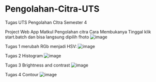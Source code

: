 # Pengolahan-Citra-UTS
Tugas UTS Pengolahan CItra Semester 4

Project Web App Matkul Pengolahan citra
Cara Membukanya Tinggal klik start.batch dan bisa langsung dipilih fhoto 
![image](https://github.com/Ha63dk/Pengolahan-Citra-UTS/assets/116054804/e052a2a4-8173-47ab-9259-ba18d718de17)

Tugas 1 merubah RGb menjadi HSV:
![image](https://github.com/Ha63dk/Pengolahan-Citra-UTS/assets/116054804/02a640f4-1c3e-42ae-806e-924377d877f2)

Tugas 2 Histogram
![image](https://github.com/Ha63dk/Pengolahan-Citra-UTS/assets/116054804/b02ebedb-c552-4e39-bd84-142671b917f9)

Tugas 3 Brightness and contrast
![image](https://github.com/Ha63dk/Pengolahan-Citra-UTS/assets/116054804/b02ebedb-c552-4e39-bd84-142671b917f9)

Tugas 4 Contour
![image](https://github.com/Ha63dk/Pengolahan-Citra-UTS/assets/116054804/5b506d5a-d0ef-45f2-8d6f-a049c6ccc5a1)
